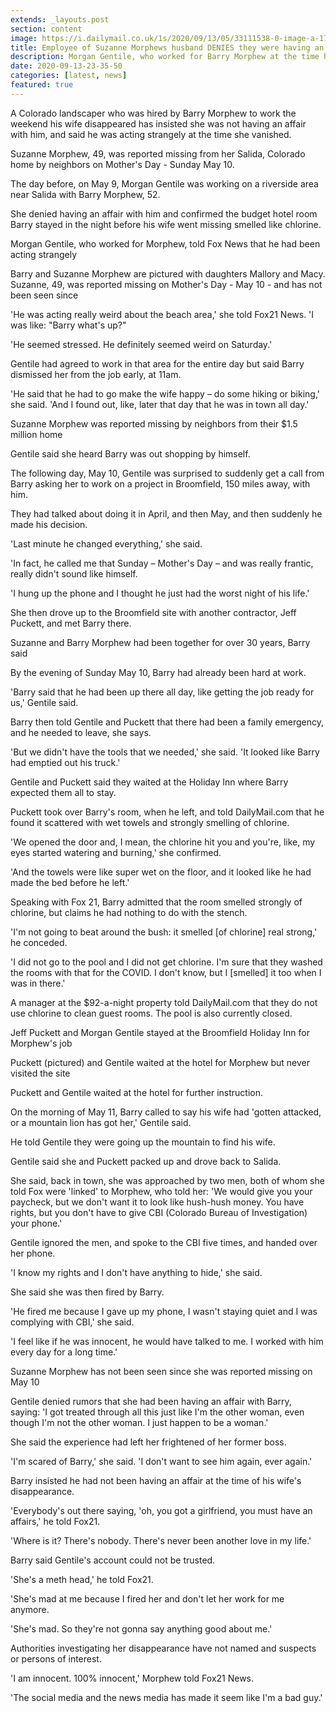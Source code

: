 ```yaml
---
extends: _layouts.post
section: content
image: https://i.dailymail.co.uk/1s/2020/09/13/05/33111538-0-image-a-175_1599972774900.jpg 
title: Employee of Suzanne Morphews husband DENIES they were having an affair after Colorado mom vanished  
description: Morgan Gentile, who worked for Barry Morphew at the time his wife Suzanne disappeared in Colorado in May, has insisted she was not having an affair with him and says she is scared. 
date: 2020-09-13-23-35-50 
categories: [latest, news] 
featured: true 
--- 
```

A Colorado landscaper who was hired by Barry Morphew to work the weekend his wife disappeared has insisted she was not having an affair with him, and said he was acting strangely at the time she vanished.

Suzanne Morphew, 49, was reported missing from her Salida, Colorado home by neighbors on Mother's Day - Sunday May 10.

The day before, on May 9, Morgan Gentile was working on a riverside area near Salida with Barry Morphew, 52. 

She denied having an affair with him and confirmed the budget hotel room Barry stayed in the night before his wife went missing smelled like chlorine. 

Morgan Gentile, who worked for Morphew, told Fox News that he had been acting strangely 

Barry and Suzanne Morphew are pictured with daughters Mallory and Macy. Suzanne, 49, was reported missing on Mother's Day - May 10 - and has not been seen since

'He was acting really weird about the beach area,' she told Fox21 News. 'I was like: "Barry what's up?" 

'He seemed stressed. He definitely seemed weird on Saturday.'  

Gentile had agreed to work in that area for the entire day but said Barry dismissed her from the job early, at 11am.

'He said that he had to go make the wife happy – do some hiking or biking,' she said. 'And I found out, like, later that day that he was in town all day.'

Suzanne Morphew was reported missing by neighbors from their $1.5 million home

Gentile said she heard Barry was out shopping by himself.  

The following day, May 10, Gentile was surprised to suddenly get a call from Barry asking her to work on a project in Broomfield, 150 miles away, with him.

They had talked about doing it in April, and then May, and then suddenly he made his decision. 

'Last minute he changed everything,' she said.  

'In fact, he called me that Sunday – Mother's Day – and was really frantic, really didn't sound like himself. 

'I hung up the phone and I thought he just had the worst night of his life.'

She then drove up to the Broomfield site with another contractor, Jeff Puckett, and met Barry there.

Suzanne and Barry Morphew had been together for over 30 years, Barry said

By the evening of Sunday May 10, Barry had already been hard at work. 

'Barry said that he had been up there all day, like getting the job ready for us,' Gentile said.

Barry then told Gentile and Puckett that there had been a family emergency, and he needed to leave, she says.

'But we didn't have the tools that we needed,' she said. 'It looked like Barry had emptied out his truck.'

Gentile and Puckett said they waited at the Holiday Inn where Barry expected them all to stay.

Puckett took over Barry's room, when he left, and told DailyMail.com that he found it scattered with wet towels and strongly smelling of chlorine.

'We opened the door and, I mean, the chlorine hit you and you're, like, my eyes started watering and burning,' she confirmed. 

'And the towels were like super wet on the floor, and it looked like he had made the bed before he left.' 

Speaking with Fox 21, Barry admitted that the room smelled strongly of chlorine, but claims he had nothing to do with the stench.

'I'm not going to beat around the bush: it smelled [of chlorine] real strong,' he conceded.

'I did not go to the pool and I did not get chlorine. I'm sure that they washed the rooms with that for the COVID. I don't know, but I [smelled] it too when I was in there.'

A manager at the $92-a-night property told DailyMail.com that they do not use chlorine to clean guest rooms. The pool is also currently closed.

Jeff Puckett and Morgan Gentile stayed at the Broomfield Holiday Inn for Morphew's job

Puckett (pictured) and Gentile waited at the hotel for Morphew but never visited the site

Puckett and Gentile waited at the hotel for further instruction. 

On the morning of May 11, Barry called to say his wife had 'gotten attacked, or a mountain lion has got her,' Gentile said. 

He told Gentile they were going up the mountain to find his wife.

Gentile said she and Puckett packed up and drove back to Salida. 

She said, back in town, she was approached by two men, both of whom she told Fox were 'linked' to Morphew, who told her: 'We would give you your paycheck, but we don't want it to look like hush-hush money. You have rights, but you don't have to give CBI (Colorado Bureau of Investigation) your phone.' 

Gentile ignored the men, and spoke to the CBI five times, and handed over her phone. 

'I know my rights and I don't have anything to hide,' she said. 

She said she was then fired by Barry. 

'He fired me because I gave up my phone, I wasn't staying quiet and I was complying with CBI,' she said. 

'I feel like if he was innocent, he would have talked to me. I worked with him every day for a long time.'

Suzanne Morphew has not been seen since she was reported missing on May 10

Gentile denied rumors that she had been having an affair with Barry, saying: 'I got treated through all this just like I'm the other woman, even though I'm not the other woman. I just happen to be a woman.'

She said the experience had left her frightened of her former boss.

'I'm scared of Barry,' she said. 'I don't want to see him again, ever again.' 

Barry insisted he had not been having an affair at the time of his wife's disappearance.

'Everybody's out there saying, 'oh, you got a girlfriend, you must have an affairs,' he told Fox21.

'Where is it? There's nobody. There's never been another love in my life.'  

Barry said Gentile's account could not be trusted. 

'She's a meth head,' he told Fox21. 

'She's mad at me because I fired her and don't let her work for me anymore. 

'She's mad. So they're not gonna say anything good about me.'

Authorities investigating her disappearance have not named and suspects or persons of interest.  

'I am innocent. 100% innocent,' Morphew told Fox21 News. 

'The social media and the news media has made it seem like I'm a bad guy.'


